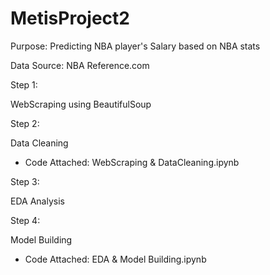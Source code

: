 # MetisProject2

Purpose: Predicting NBA player's Salary based on NBA stats 

Data Source: NBA Reference.com

Step 1:

WebScraping using BeautifulSoup

Step 2:

Data Cleaning

- Code Attached: WebScraping & DataCleaning.ipynb

Step 3:

EDA Analysis

Step 4:

Model Building 

- Code Attached: EDA & Model Building.ipynb
